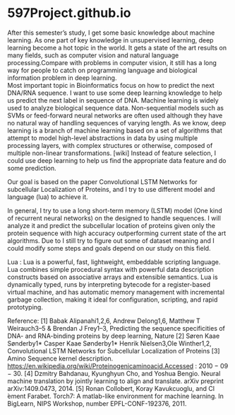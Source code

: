 # 597Project.github.io
After this semester’s study, I get some basic knowledge about machine learning. As one part of key knowledge in unsupervised learning, deep learning become a hot topic in the world. It gets a state of the art results on many fields, such as computer vision and natural language processing.Compare with problems in computer vision, it still has a long way for people to catch on programming language and biological information problem in deep learning.   
Most important topic in Bioinformatics focus on how to predict the next DNA/RNA sequence. I want to use some deep learning knowledge to help us predict the next label in sequence of DNA. Machine learning is widely used to analyze biological sequence data. Non-sequential models such as SVMs or feed-forward neural networks are often used although they have no natural way of handling sequences of varying length. As we know, deep learning is a branch of machine learning based on a set of algorithms that attempt to model high-level abstractions in data by using multiple processing layers, with complex
structures or otherwise, composed of multiple non-linear transformations. [wiki] Instead of feature selection, I could use deep learning to help us find the appropriate data feature and do some prediction. 

Our goal is based on the paper Convolutional LSTM Networks for subcellular Localization of Proteins, and I try to use different model and
language (lua) to achieve it.

In general, I try to use a long short-term memory (LSTM) model (One kind of recurrent neural networks) on the designed to handle sequences. I will analyze it and predict the subcellular location of proteins given only the protein sequence with high accuracy outperforming current state of the art algorithms. Due to I still try to figure out some of dataset meaning and I could modify some steps and goals depend on our study on this field.

Lua : Lua is a powerful, fast, lightweight, embeddable scripting language.
Lua combines simple procedural syntax with powerful data description constructs based
on associative arrays and extensible semantics. Lua is dynamically typed, runs by
interpreting bytecode for a register-based virtual machine, and has automatic memory
management with incremental garbage collection, making it ideal for configuration,
scripting, and rapid prototyping.

Reference:
[1] Babak Alipanahi1,2,6, Andrew Delong1,6, Matthew T Weirauch3–5 & Brendan J
Frey1–3, Predicting the sequence specificities of DNA- and RNA-binding proteins by
deep learning, Nature
[2] Søren Kaae Sønderby1* Casper Kaae Sønderby1* Henrik Nielsen3,Ole Winther1,2,
Convolutional LSTM Networks for Subcellular Localization of Proteins
[3] Amino Sequence kernel description. https://en.wikipedia.org/wiki/Proteinogenicaminoacid.Accessed :
2010 − 09 − 30.
[4] Dzmitry Bahdanau, Kyunghyun Cho, and Yoshua Bengio. Neural machine translation by jointly learning to align and translate. arXiv preprint
    arXiv:1409.0473, 2014.
[5] Ronan Collobert, Koray Kavukcuoglu, and Cl ́ement Farabet. Torch7: A matlab-like environment for machine learning. In BigLearn, NIPS Workshop,
number EPFL-CONF-192376, 2011.
